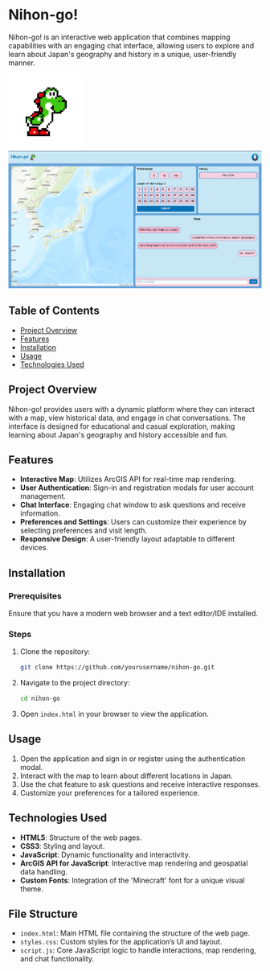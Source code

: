 # Nihon-go!

Nihon-go! is an interactive web application that combines mapping capabilities with an engaging chat interface, allowing users to explore and learn about Japan's geography and history in a unique, user-friendly manner.

<img src="pictures/pngwing.com.png" alt="Nihon-go Icon" width="150" height="150">

<img src="pictures/Screenshot 2024-11-03 131629.png" alt="Nihon-go Screenshot" width="700">


## Table of Contents
- [Project Overview](#project-overview)
- [Features](#features)
- [Installation](#installation)
- [Usage](#usage)
- [Technologies Used](#technologies-used)

## Project Overview
Nihon-go! provides users with a dynamic platform where they can interact with a map, view historical data, and engage in chat conversations. The interface is designed for educational and casual exploration, making learning about Japan's geography and history accessible and fun.

## Features
- **Interactive Map**: Utilizes ArcGIS API for real-time map rendering.
- **User Authentication**: Sign-in and registration modals for user account management.
- **Chat Interface**: Engaging chat window to ask questions and receive information.
- **Preferences and Settings**: Users can customize their experience by selecting preferences and visit length.
- **Responsive Design**: A user-friendly layout adaptable to different devices.

## Installation

### Prerequisites
Ensure that you have a modern web browser and a text editor/IDE installed.

### Steps
1. Clone the repository:
   ```bash
   git clone https://github.com/yourusername/nihon-go.git
   ```
2. Navigate to the project directory:
   ```bash
   cd nihon-go
   ```
3. Open `index.html` in your browser to view the application.

## Usage
1. Open the application and sign in or register using the authentication modal.
2. Interact with the map to learn about different locations in Japan.
3. Use the chat feature to ask questions and receive interactive responses.
4. Customize your preferences for a tailored experience.

## Technologies Used
- **HTML5**: Structure of the web pages.
- **CSS3**: Styling and layout.
- **JavaScript**: Dynamic functionality and interactivity.
- **ArcGIS API for JavaScript**: Interactive map rendering and geospatial data handling.
- **Custom Fonts**: Integration of the 'Minecraft' font for a unique visual theme.

## File Structure
- `index.html`: Main HTML file containing the structure of the web page.
- `styles.css`: Custom styles for the application’s UI and layout.
- `script.js`: Core JavaScript logic to handle interactions, map rendering, and chat functionality.


